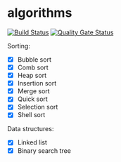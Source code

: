 # algorithms

[![Build Status](https://travis-ci.org/pociot/algorithms.svg?branch=master)](https://travis-ci.org/pociot/algorithms)
[![Quality Gate Status](https://sonarcloud.io/api/project_badges/measure?project=pociot_algorithms&metric=alert_status)](https://sonarcloud.io/dashboard?id=pociot_algorithms)

Sorting:
- [x] Bubble sort
- [x] Comb sort
- [x] Heap sort
- [x] Insertion sort
- [x] Merge sort
- [x] Quick sort
- [x] Selection sort
- [x] Shell sort

Data structures:
- [x] Linked list
- [x] Binary search tree